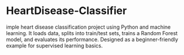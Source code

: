 # HeartDisease-Classifier
imple heart disease classification project using Python and machine learning. It loads data, splits into train/test sets, trains a Random Forest model, and evaluates its performance. Designed as a beginner-friendly example for supervised learning basics.
